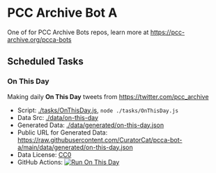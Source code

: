 # PCC Archive Bot A

One of for PCC Archive Bots repos, learn more at https://pcc-archive.org/pcca-bots

## Scheduled Tasks

### On This Day

Making daily **On This Day** tweets from https://twitter.com/pcc_archive

- Script: [./tasks/OnThisDay.js](./tasks/OnThisDay.js), `node ./tasks/OnThisDay.js`
- Data Src: [./data/on-this-day](./data/on-this-day)
- Generated Data: [./data/generated/on-this-day.json](./data/generated/on-this-day.json)
- Public URL for Generated Data: https://raw.githubusercontent.com/CuratorCat/pcca-bot-a/main/data/generated/on-this-day.json
- Data License: [CC0](./LICENSE-data)
- GitHub Actions: [![Run On This Day](https://github.com/CuratorCat/pcca-bot-a/actions/workflows/on-this-day.yml/badge.svg)](https://github.com/CuratorCat/pcca-bot-a/actions/workflows/on-this-day.yml)
